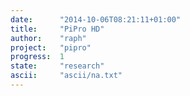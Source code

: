 ```yaml
---
date:      "2014-10-06T08:21:11+01:00"
title:     "PiPro HD"
author:    "raph"
project:   "pipro"
progress:  1
state:     "research"
ascii:     "ascii/na.txt"
---
```

